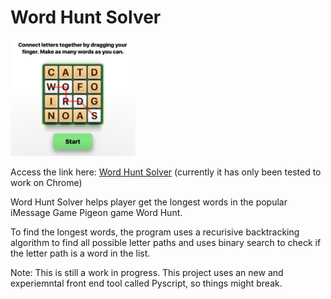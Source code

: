 # Word Hunt Solver

<img src="images/word_hunt_screenshot.jpeg" alt="Word Hunt Game Screenshot" width="200"/>

Access the link here: [Word Hunt Solver](https://hanlinm2.github.io/word_hunt_solver/) (currently it has only been tested to work on Chrome)

Word Hunt Solver helps player get the longest words in the popular iMessage Game Pigeon game Word Hunt.

To find the longest words, the program uses a recurisive backtracking algorithm to find all possible letter paths and uses binary search to check if the letter path is a word in the list.

Note:
This is still a work in progress. This project uses an new and experiemntal front end tool called Pyscript, so things might break. 